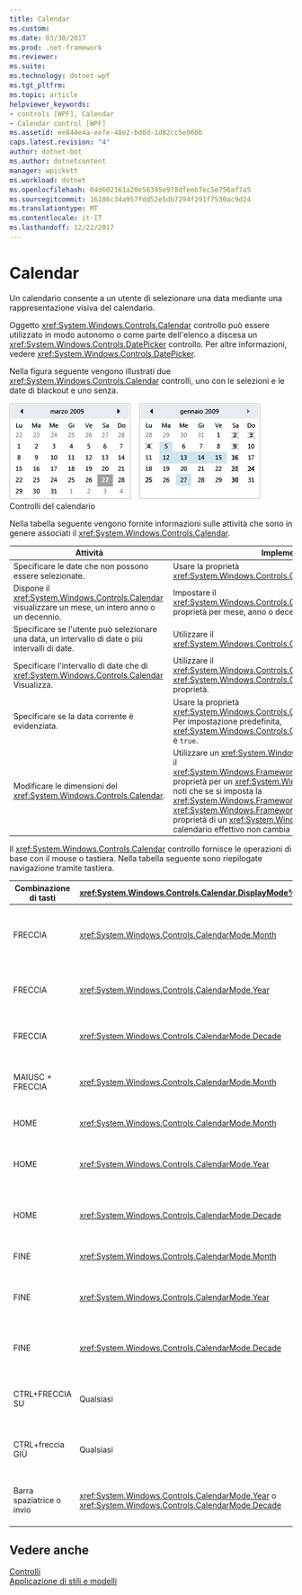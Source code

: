 ```yaml
---
title: Calendar
ms.custom: 
ms.date: 03/30/2017
ms.prod: .net-framework
ms.reviewer: 
ms.suite: 
ms.technology: dotnet-wpf
ms.tgt_pltfrm: 
ms.topic: article
helpviewer_keywords:
- controls [WPF], Calendar
- Calendar control [WPF]
ms.assetid: ee844e4a-eefe-48e2-bd0d-1d82cc5e960b
caps.latest.revision: "4"
author: dotnet-bot
ms.author: dotnetcontent
manager: wpickett
ms.workload: dotnet
ms.openlocfilehash: 04d602161a20e56395e978dfeeb7ec5e756af7a5
ms.sourcegitcommit: 16186c34a957fdd52e5db7294f291f7530ac9d24
ms.translationtype: MT
ms.contentlocale: it-IT
ms.lasthandoff: 12/22/2017
---
```

# <a name="calendar"></a>Calendar
Un calendario consente a un utente di selezionare una data mediante una rappresentazione visiva del calendario.  
  
 Oggetto <xref:System.Windows.Controls.Calendar> controllo può essere utilizzato in modo autonomo o come parte dell'elenco a discesa un <xref:System.Windows.Controls.DatePicker> controllo. Per altre informazioni, vedere <xref:System.Windows.Controls.DatePicker>.  
  
 Nella figura seguente vengono illustrati due <xref:System.Windows.Controls.Calendar> controlli, uno con le selezioni e le date di blackout e uno senza.  
  
 ![Controlli calendario](../../../../docs/framework/wpf/controls/media/ndp-calendarcontrols.png "NDP_CalendarControls")  
Controlli del calendario  
  
 Nella tabella seguente vengono fornite informazioni sulle attività che sono in genere associati il <xref:System.Windows.Controls.Calendar>.  
  
|Attività|Implementazione|  
|----------|--------------------|  
|Specificare le date che non possono essere selezionate.|Usare la proprietà <xref:System.Windows.Controls.Calendar.BlackoutDates%2A>.|  
|Dispone il <xref:System.Windows.Controls.Calendar> visualizzare un mese, un intero anno o un decennio.|Impostare il <xref:System.Windows.Controls.Calendar.DisplayMode%2A> proprietà per mese, anno o decennio.|  
|Specificare se l'utente può selezionare una data, un intervallo di date o più intervalli di date.|Utilizzare il <xref:System.Windows.Controls.Calendar.SelectionMode%2A>.|  
|Specificare l'intervallo di date che di <xref:System.Windows.Controls.Calendar> Visualizza.|Utilizzare il <xref:System.Windows.Controls.Calendar.DisplayDateStart%2A> e <xref:System.Windows.Controls.Calendar.DisplayDateEnd%2A> proprietà.|  
|Specificare se la data corrente è evidenziata.|Usare la proprietà <xref:System.Windows.Controls.Calendar.IsTodayHighlighted%2A>. Per impostazione predefinita, <xref:System.Windows.Controls.Calendar.IsTodayHighlighted%2A> è `true`.|  
|Modificare le dimensioni del <xref:System.Windows.Controls.Calendar>.|Utilizzare un <xref:System.Windows.Controls.Viewbox> o impostare il <xref:System.Windows.FrameworkElement.LayoutTransform%2A> proprietà per un <xref:System.Windows.Media.ScaleTransform>. Si noti che se si imposta la <xref:System.Windows.FrameworkElement.Width%2A> e <xref:System.Windows.FrameworkElement.Height%2A> le proprietà di un <xref:System.Windows.Controls.Calendar>, il calendario effettivo non cambia le dimensioni.|  
  
 Il <xref:System.Windows.Controls.Calendar> controllo fornisce le operazioni di base con il mouse o tastiera. Nella tabella seguente sono riepilogate navigazione tramite tastiera.  
  
|Combinazione di tasti|<xref:System.Windows.Controls.Calendar.DisplayMode%2A>|Operazione|  
|---------------------|-----------------------------------------------------------------------------------------------------------------------------------------------------------|------------|  
|FRECCIA|<xref:System.Windows.Controls.CalendarMode.Month>|Modifiche di <xref:System.Windows.Controls.Calendar.SelectedDate%2A> proprietà se il <xref:System.Windows.Controls.Calendar.SelectionMode%2A> proprietà non è impostata su <xref:System.Windows.Controls.CalendarSelectionMode.None>.|  
|FRECCIA|<xref:System.Windows.Controls.CalendarMode.Year>|Imposta il mese del <xref:System.Windows.Controls.Calendar.DisplayDate%2A> proprietà. Si noti che il <xref:System.Windows.Controls.Calendar.SelectedDate%2A> non cambia.|  
|FRECCIA|<xref:System.Windows.Controls.CalendarMode.Decade>|Modificare l'anno del <xref:System.Windows.Controls.Calendar.DisplayDate%2A>. Si noti che il <xref:System.Windows.Controls.Calendar.SelectedDate%2A> non cambia.|  
|MAIUSC + FRECCIA|<xref:System.Windows.Controls.CalendarMode.Month>|Se <xref:System.Windows.Controls.Calendar.SelectionMode%2A> non è impostata su <xref:System.Windows.Controls.CalendarSelectionMode.SingleDate> o <xref:System.Windows.Controls.CalendarSelectionMode.None>, estende l'intervallo di date selezionato.|  
|HOME|<xref:System.Windows.Controls.CalendarMode.Month>|Modifiche di <xref:System.Windows.Controls.Calendar.SelectedDate%2A> al primo giorno del mese corrente.|  
|HOME|<xref:System.Windows.Controls.CalendarMode.Year>|Imposta il mese del <xref:System.Windows.Controls.Calendar.DisplayDate%2A> al primo mese dell'anno. Il <xref:System.Windows.Controls.Calendar.SelectedDate%2A> non cambia.|  
|HOME|<xref:System.Windows.Controls.CalendarMode.Decade>|Modificare l'anno del <xref:System.Windows.Controls.Calendar.DisplayDate%2A> per il primo anno del decennio. Il <xref:System.Windows.Controls.Calendar.SelectedDate%2A> non cambia.|  
|FINE|<xref:System.Windows.Controls.CalendarMode.Month>|Modifiche di <xref:System.Windows.Controls.Calendar.SelectedDate%2A> all'ultimo giorno del mese corrente.|  
|FINE|<xref:System.Windows.Controls.CalendarMode.Year>|Imposta il mese del <xref:System.Windows.Controls.Calendar.DisplayDate%2A> per il mese dell'anno. Il <xref:System.Windows.Controls.Calendar.SelectedDate%2A> non cambia.|  
|FINE|<xref:System.Windows.Controls.CalendarMode.Decade>|Modificare l'anno del <xref:System.Windows.Controls.Calendar.DisplayDate%2A> per l'ultimo anno del decennio. Il <xref:System.Windows.Controls.Calendar.SelectedDate%2A> non cambia.|  
|CTRL+FRECCIA SU|Qualsiasi|Passa al successivo più grande <xref:System.Windows.Controls.Calendar.DisplayMode%2A>. Se <xref:System.Windows.Controls.Calendar.DisplayMode%2A> già <xref:System.Windows.Controls.CalendarMode.Decade>, nessuna azione.|  
|CTRL+freccia GIÙ|Qualsiasi|Passa al successivo più piccoli <xref:System.Windows.Controls.Calendar.DisplayMode%2A>. Se <xref:System.Windows.Controls.Calendar.DisplayMode%2A> già <xref:System.Windows.Controls.CalendarMode.Month>, nessuna azione.|  
|Barra spaziatrice o invio|<xref:System.Windows.Controls.CalendarMode.Year> o <xref:System.Windows.Controls.CalendarMode.Decade>|Opzioni <xref:System.Windows.Controls.Calendar.DisplayMode%2A> per il <xref:System.Windows.Controls.CalendarMode.Month> o <xref:System.Windows.Controls.CalendarMode.Year> rappresentato dall'elemento attivo.|  
  
## <a name="see-also"></a>Vedere anche  
 [Controlli](../../../../docs/framework/wpf/controls/index.md)  
 [Applicazione di stili e modelli](../../../../docs/framework/wpf/controls/styling-and-templating.md)
